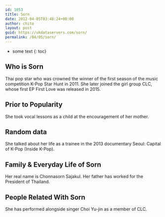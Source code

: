 ```yaml
---
id: 1053
title: Sorn
date: 2012-04-05T03:48:24+00:00
author: chito
layout: post
guid: https://ukdataservers.com/sorn/
permalink: /04/05/sorn/
---
```


* some text
{: toc}
          
          
## Who is  Sorn
                  
                  
                  
Thai pop star who was crowned the winner of the first season of the music competition K-Pop Star Hunt in 2011. She later joined the girl group CLC, whose first EP First Love was released in 2015.
                  
                
                
                
## Prior to Popularity 
                  
                  
                  
She took vocal lessons as a child at the encouragement of her mother.
                  
                
                
                
## Random data 
                  
                  
                  
She talked about her life as a trainee in the 2013 documentary Seoul: Capital of K-Pop (Inside K-Pop).
                  
                
                
                
## Family & Everyday Life of Sorn
                  
                  
                  
Her real name is Chonnasorn Sajakul. Her father has worked for the President of Thailand.
                  
                
                
                
## People Related With  Sorn
                  
                  
                  
She has performed alongside singer Choi Yu-jin as a member of CLC.
                  
                
              
            
          
          
          
    
    
  
